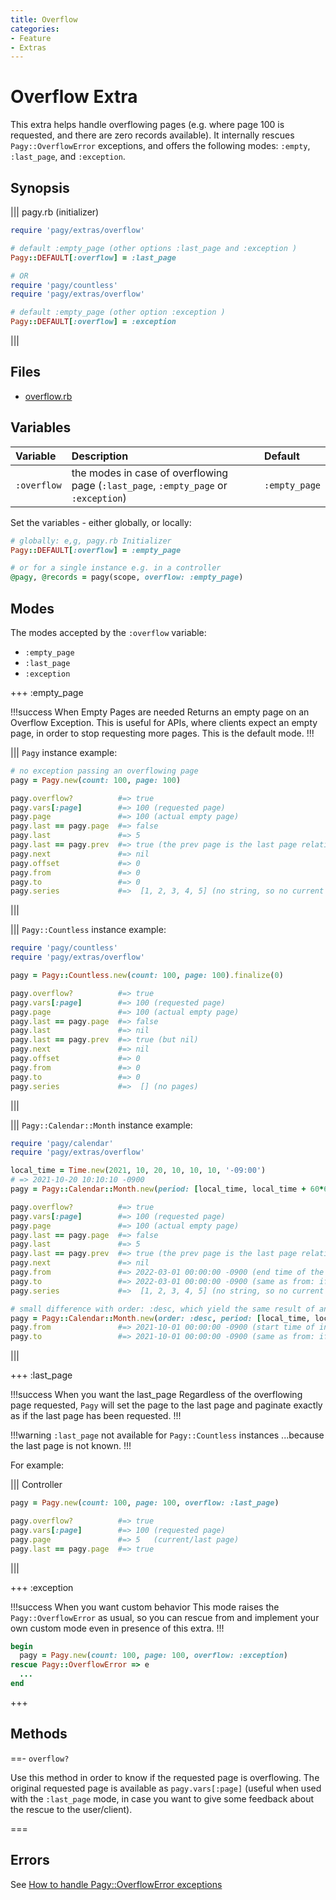 ```yaml
---
title: Overflow
categories:
- Feature
- Extras
---
```


# Overflow Extra

This extra helps handle overflowing pages (e.g. where page 100 is requested, and there are zero records available). It internally rescues `Pagy::OverflowError` exceptions, and offers the following modes: `:empty`, `:last_page`, and `:exception`. 

## Synopsis

||| pagy.rb (initializer)

```ruby
require 'pagy/extras/overflow'

# default :empty_page (other options :last_page and :exception )
Pagy::DEFAULT[:overflow] = :last_page

# OR
require 'pagy/countless'
require 'pagy/extras/overflow'

# default :empty_page (other option :exception )
Pagy::DEFAULT[:overflow] = :exception

```
|||

## Files

- [overflow.rb](https://github.com/ddnexus/pagy/blob/master/lib/pagy/extras/overflow.rb)

## Variables

| Variable    | Description                                                                         | Default       |
|:------------|:------------------------------------------------------------------------------------|:--------------|
| `:overflow` | the modes in case of overflowing page (`:last_page`, `:empty_page` or `:exception`) | `:empty_page` |

Set the variables - either globally, or locally:

```ruby
# globally: e,g, pagy.rb Initializer
Pagy::DEFAULT[:overflow] = :empty_page

# or for a single instance e.g. in a controller
@pagy, @records = pagy(scope, overflow: :empty_page)
```

## Modes

The modes accepted by the `:overflow` variable:

- `:empty_page`
- `:last_page`
- `:exception`

+++ :empty_page

!!!success When Empty Pages are needed 
Returns an empty page on an Overflow Exception. This is useful for APIs, where clients expect an empty page, in order to stop requesting more pages. This is the default mode.
!!!

||| `Pagy` instance example:
```ruby
# no exception passing an overflowing page
pagy = Pagy.new(count: 100, page: 100)

pagy.overflow?          #=> true
pagy.vars[:page]        #=> 100 (requested page)
pagy.page               #=> 100 (actual empty page)
pagy.last == pagy.page  #=> false
pagy.last               #=> 5
pagy.last == pagy.prev  #=> true (the prev page is the last page relative to the overflowing page)
pagy.next               #=> nil
pagy.offset             #=> 0
pagy.from               #=> 0
pagy.to                 #=> 0
pagy.series             #=>  [1, 2, 3, 4, 5] (no string, so no current page highlighted in the UI)
```
|||

||| `Pagy::Countless` instance example:

```ruby
require 'pagy/countless'
require 'pagy/extras/overflow'

pagy = Pagy::Countless.new(count: 100, page: 100).finalize(0)

pagy.overflow?          #=> true
pagy.vars[:page]        #=> 100 (requested page)
pagy.page               #=> 100 (actual empty page)
pagy.last == pagy.page  #=> false
pagy.last               #=> nil
pagy.last == pagy.prev  #=> true (but nil)
pagy.next               #=> nil
pagy.offset             #=> 0
pagy.from               #=> 0
pagy.to                 #=> 0
pagy.series             #=>  [] (no pages)
```
|||


||| `Pagy::Calendar::Month` instance example:

```ruby
require 'pagy/calendar'
require 'pagy/extras/overflow'

local_time = Time.new(2021, 10, 20, 10, 10, 10, '-09:00')
# => 2021-10-20 10:10:10 -0900
pagy = Pagy::Calendar::Month.new(period: [local_time, local_time + 60*60*24*130], page: 100)

pagy.overflow?          #=> true
pagy.vars[:page]        #=> 100 (requested page)
pagy.page               #=> 100 (actual empty page)
pagy.last == pagy.page  #=> false
pagy.last               #=> 5
pagy.last == pagy.prev  #=> true (the prev page is the last page relative to the overflowing page)
pagy.next               #=> nil
pagy.from               #=> 2022-03-01 00:00:00 -0900 (end time of the final unit)
pagy.to                 #=> 2022-03-01 00:00:00 -0900 (same as from: if used it gets no records)
pagy.series             #=>  [1, 2, 3, 4, 5] (no string, so no current page highlighted in the UI)

# small difference with order: :desc, which yield the same result of an empty page
pagy = Pagy::Calendar::Month.new(order: :desc, period: [local_time, local_time + 60*60*24*130], page: 100)
pagy.from               #=> 2021-10-01 00:00:00 -0900 (start time of initial unit)
pagy.to                 #=> 2021-10-01 00:00:00 -0900 (same as from: if used it gets no records)
```
|||


+++ :last_page

!!!success When you want the last_page
Regardless of the overflowing page requested, `Pagy` will set the page to the last page and paginate exactly as if the last page has been requested. 
!!!

!!!warning `:last_page` not available for `Pagy::Countless` instances
...because the last page is not known.
!!!

For example:

||| Controller
```ruby
pagy = Pagy.new(count: 100, page: 100, overflow: :last_page)

pagy.overflow?          #=> true
pagy.vars[:page]        #=> 100 (requested page)
pagy.page               #=> 5   (current/last page)
pagy.last == pagy.page  #=> true
```
|||

+++ :exception

!!!success When you want custom behavior
This mode raises the `Pagy::OverflowError` as usual, so you can rescue from and implement your own custom mode even in presence of this extra.
!!!

```ruby
begin
  pagy = Pagy.new(count: 100, page: 100, overflow: :exception)
rescue Pagy::OverflowError => e
  ...
end
```
+++


## Methods

==- `overflow?`

Use this method in order to know if the requested page is overflowing. The original requested page is available as `pagy.vars[:page]` (useful when used with the `:last_page` mode, in case you want to give some feedback about the rescue to the user/client).

===

## Errors

See [How to handle Pagy::OverflowError exceptions](/docs/how-to.md#handle-pagyoverflowerror-exceptions)
